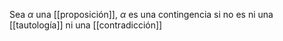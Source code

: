 Sea $\alpha$ una [[proposición]], $\alpha$ es una contingencia si no es ni una [[tautología]] ni una [[contradicción]]
